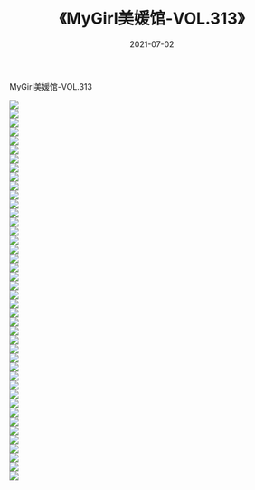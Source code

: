 ﻿---
layout: post
title:  《MyGirl美媛馆-VOL.313》
date:   2021-07-02
img: http://img.660000.xyz/Sharelink/网络美图/2021/MyGirl美媛馆-VOL.313/000.jpg
categories: [美女, 清纯, 唯美]
---

MyGirl美媛馆-VOL.313

  ![](http://img.660000.xyz/Sharelink/网络美图/2021/MyGirl美媛馆-VOL.313/001.jpg) <br> ![](http://img.660000.xyz/Sharelink/网络美图/2021/MyGirl美媛馆-VOL.313/002.jpg) <br> ![](http://img.660000.xyz/Sharelink/网络美图/2021/MyGirl美媛馆-VOL.313/003.jpg) <br> ![](http://img.660000.xyz/Sharelink/网络美图/2021/MyGirl美媛馆-VOL.313/004.jpg) <br> ![](http://img.660000.xyz/Sharelink/网络美图/2021/MyGirl美媛馆-VOL.313/005.jpg) <br> ![](http://img.660000.xyz/Sharelink/网络美图/2021/MyGirl美媛馆-VOL.313/006.jpg) <br> ![](http://img.660000.xyz/Sharelink/网络美图/2021/MyGirl美媛馆-VOL.313/007.jpg) <br> ![](http://img.660000.xyz/Sharelink/网络美图/2021/MyGirl美媛馆-VOL.313/008.jpg) <br> ![](http://img.660000.xyz/Sharelink/网络美图/2021/MyGirl美媛馆-VOL.313/009.jpg) <br> ![](http://img.660000.xyz/Sharelink/网络美图/2021/MyGirl美媛馆-VOL.313/010.jpg) <br> ![](http://img.660000.xyz/Sharelink/网络美图/2021/MyGirl美媛馆-VOL.313/011.jpg) <br> ![](http://img.660000.xyz/Sharelink/网络美图/2021/MyGirl美媛馆-VOL.313/012.jpg) <br> ![](http://img.660000.xyz/Sharelink/网络美图/2021/MyGirl美媛馆-VOL.313/013.jpg) <br> ![](http://img.660000.xyz/Sharelink/网络美图/2021/MyGirl美媛馆-VOL.313/014.jpg) <br> ![](http://img.660000.xyz/Sharelink/网络美图/2021/MyGirl美媛馆-VOL.313/015.jpg) <br> ![](http://img.660000.xyz/Sharelink/网络美图/2021/MyGirl美媛馆-VOL.313/016.jpg) <br> ![](http://img.660000.xyz/Sharelink/网络美图/2021/MyGirl美媛馆-VOL.313/017.jpg) <br> ![](http://img.660000.xyz/Sharelink/网络美图/2021/MyGirl美媛馆-VOL.313/018.jpg) <br> ![](http://img.660000.xyz/Sharelink/网络美图/2021/MyGirl美媛馆-VOL.313/019.jpg) <br> ![](http://img.660000.xyz/Sharelink/网络美图/2021/MyGirl美媛馆-VOL.313/020.jpg) <br> ![](http://img.660000.xyz/Sharelink/网络美图/2021/MyGirl美媛馆-VOL.313/021.jpg) <br> ![](http://img.660000.xyz/Sharelink/网络美图/2021/MyGirl美媛馆-VOL.313/022.jpg) <br> ![](http://img.660000.xyz/Sharelink/网络美图/2021/MyGirl美媛馆-VOL.313/023.jpg) <br> ![](http://img.660000.xyz/Sharelink/网络美图/2021/MyGirl美媛馆-VOL.313/024.jpg) <br> ![](http://img.660000.xyz/Sharelink/网络美图/2021/MyGirl美媛馆-VOL.313/025.jpg) <br> ![](http://img.660000.xyz/Sharelink/网络美图/2021/MyGirl美媛馆-VOL.313/026.jpg) <br> ![](http://img.660000.xyz/Sharelink/网络美图/2021/MyGirl美媛馆-VOL.313/027.jpg) <br> ![](http://img.660000.xyz/Sharelink/网络美图/2021/MyGirl美媛馆-VOL.313/028.jpg) <br> ![](http://img.660000.xyz/Sharelink/网络美图/2021/MyGirl美媛馆-VOL.313/029.jpg) <br> ![](http://img.660000.xyz/Sharelink/网络美图/2021/MyGirl美媛馆-VOL.313/030.jpg) <br> ![](http://img.660000.xyz/Sharelink/网络美图/2021/MyGirl美媛馆-VOL.313/031.jpg) <br> ![](http://img.660000.xyz/Sharelink/网络美图/2021/MyGirl美媛馆-VOL.313/032.jpg) <br> ![](http://img.660000.xyz/Sharelink/网络美图/2021/MyGirl美媛馆-VOL.313/033.jpg) <br> ![](http://img.660000.xyz/Sharelink/网络美图/2021/MyGirl美媛馆-VOL.313/034.jpg) <br> ![](http://img.660000.xyz/Sharelink/网络美图/2021/MyGirl美媛馆-VOL.313/035.jpg) <br> ![](http://img.660000.xyz/Sharelink/网络美图/2021/MyGirl美媛馆-VOL.313/036.jpg) <br> ![](http://img.660000.xyz/Sharelink/网络美图/2021/MyGirl美媛馆-VOL.313/037.jpg) <br> ![](http://img.660000.xyz/Sharelink/网络美图/2021/MyGirl美媛馆-VOL.313/038.jpg) <br> ![](http://img.660000.xyz/Sharelink/网络美图/2021/MyGirl美媛馆-VOL.313/039.jpg) <br> ![](http://img.660000.xyz/Sharelink/网络美图/2021/MyGirl美媛馆-VOL.313/040.jpg) <br> ![](http://img.660000.xyz/Sharelink/网络美图/2021/MyGirl美媛馆-VOL.313/041.jpg) <br> ![](http://img.660000.xyz/Sharelink/网络美图/2021/MyGirl美媛馆-VOL.313/042.jpg) <br>